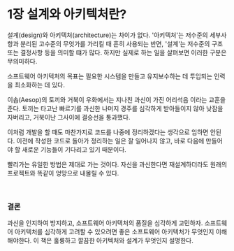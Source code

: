 # 1장 설계와 아키텍처란?

설계(design)와 아키텍처(architecture)는 차이가 없다. '아키텍처'는 저수준의 세부사항과 분리된 고수준의 무엇가를 가리킬 때 흔히 사용되는 반면, '설계'는 저수준의 구조 또는 결정사항 등을 의미할 떄가 많다. 하지만 실제로 하는 일을 살펴보면 이러한 구분은 무의미하다.

소프트웨어 아키텍처의 목표는 필요한 시스템을 만들고 유지보수하는 데 투입되는 인력을 최소화하는 데 있다. 

이솝(Aesop)의 토끼와 거북이 우화에서는 지나친 과신이 가진 어리석음 이라는 교훈을 준다. 토끼는 타고난 빠르기를 과신한 나머지 경주를 심각하게 받아들이지 않아 낮잠을 자버리고, 거북이난 그사이에 결승선을 통과했다.

이처럼 개발을 할 때도 마찬가지로 코드를 나중에 정리하겠다는 생각으로 임하면 안된다. 이전에 작성한 코드로 돌아가 정리하는 일은 잘 일어나지 않고, 바로 다음에 만들어야 할 새로운 기능들이 기다리고 있기 때문이다.

빨리가는 유일한 방법은 제대로 가는 것이다. 자신을 과신한다면 재설계하더라도 원래의 프로젝트와 똑같이 엉망으로 내몰릴 수 있다.

</br>

### 결론

과신을 인지하여 방지하고, 소프트웨어 아키텍처의 품질을 심각하게 고민하자. 소프트웨어 아키텍처를 심각하게 고려할 수 있으려면 좋은 소프트웨어 아키텍처가 무엇인지 이해해야한다. 이 책은 훌륭하고 깔끔한 아키텍처와 설계가 무엇인지 설명한다.